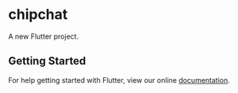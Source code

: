 # chipchat

A new Flutter project.

## Getting Started

For help getting started with Flutter, view our online
[documentation](https://flutter.io/).
